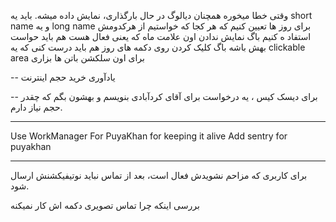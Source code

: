 وقتی خطا میخوره همچنان دیالوگ در حال بارگذاری، نمایش داده میشه.
باید یه short name  و یه long name برای روز ها تعیین کنیم که هر کجا که خواستیم از هرکدومش استفاد ه کنیم
باگ نمایش ندادن اون علامت ماه که یعنی فعال هست هم باید حواست  بهش باشه
باگ کلیک کردن روی دکمه های روز هم باید درست کنی که یه clickable area برای اون سلکشن باتن ها بزاری

-- 
یادآوری خرید حجم اینترنت

-- برای دیسک کیس ، یه درخواست برای آقای کردآبادی بنویسم و بهشون بگم که چقدر حجم نیاز دارم.

--------------

Use WorkManager For PuyaKhan for keeping it alive
Add sentry for puyakhan

------

برای کاربری که مزاحم نشویدش فعال است، بعد از تماس نباید نوتیفیکشنش ارسال شود.

بررسی اینکه چرا تماس تصویری دکمه اش کار نمیکنه